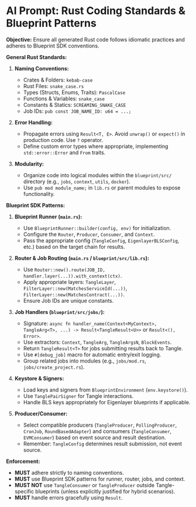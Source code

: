 # AI Prompt: Rust Coding Standards & Blueprint Patterns

**Objective:** Ensure all generated Rust code follows idiomatic practices and adheres to Blueprint SDK conventions.

**General Rust Standards:**

1.  **Naming Conventions:**

    - Crates & Folders: `kebab-case`
    - Rust Files: `snake_case.rs`
    - Types (Structs, Enums, Traits): `PascalCase`
    - Functions & Variables: `snake_case`
    - Constants & Statics: `SCREAMING_SNAKE_CASE`
    - Job IDs: `pub const JOB_NAME_ID: u64 = ...;`

2.  **Error Handling:**

    - Propagate errors using `Result<T, E>`. Avoid `unwrap()` or `expect()` in production code. Use `?` operator.
    - Define custom error types where appropriate, implementing `std::error::Error` and `From` traits.

3.  **Modularity:**
    - Organize code into logical modules within the `blueprint/src/` directory (e.g., `jobs`, `context`, `utils`, `docker`).
    - Use `pub mod module_name;` in `lib.rs` or parent modules to expose functionality.

**Blueprint SDK Patterns:**

1.  **Blueprint Runner (`main.rs`):**

    - Use `BlueprintRunner::builder(config, env)` for initialization.
    - Configure the `Router`, `Producer`, `Consumer`, and `Context`.
    - Pass the appropriate config (`TangleConfig`, `EigenlayerBLSConfig`, etc.) based on the target chain for results.

2.  **Router & Job Routing (`main.rs` / `blueprint/src/lib.rs`):**

    - Use `Router::new().route(JOB_ID, handler.layer(...)).with_context(ctx)`.
    - Apply appropriate layers: `TangleLayer`, `FilterLayer::new(MatchesServiceId(...))`, `FilterLayer::new(MatchesContract(...))`.
    - Ensure Job IDs are unique constants.

3.  **Job Handlers (`blueprint/src/jobs/`):**

    - Signature: `async fn handler_name(Context<MyContext>, TangleArg<T>, ...) -> Result<TangleResult<U>>` or `Result<(), Error>`.
    - Use extractors: `Context`, `TangleArg`, `TangleArgsN`, `BlockEvents`.
    - Return `TangleResult<T>` for jobs submitting results back to Tangle.
    - Use `#[debug_job]` macro for automatic entry/exit logging.
    - Group related jobs into modules (e.g., `jobs/mod.rs`, `jobs/create_project.rs`).

4.  **Keystore & Signers:**

    - Load keys and signers from `BlueprintEnvironment` (`env.keystore()`).
    - Use `TanglePairSigner` for Tangle interactions.
    - Handle BLS keys appropriately for Eigenlayer blueprints if applicable.

5.  **Producer/Consumer:**
    - Select compatible producers (`TangleProducer`, `PollingProducer`, `CronJob`, `RoundBasedAdapter`) and consumers (`TangleConsumer`, `EVMConsumer`) based on event source and result destination.
    - Remember: `TangleConfig` determines result submission, not event source.

**Enforcement:**

- **MUST** adhere strictly to naming conventions.
- **MUST** use Blueprint SDK patterns for runner, router, jobs, and context.
- **MUST NOT** use `TangleConsumer` or `TangleProducer` outside Tangle-specific blueprints (unless explicitly justified for hybrid scenarios).
- **MUST** handle errors gracefully using `Result`.
